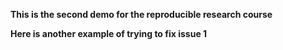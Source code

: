 __This is the second demo for the reproducible research course__


__Here is another example of trying to fix issue 1__

